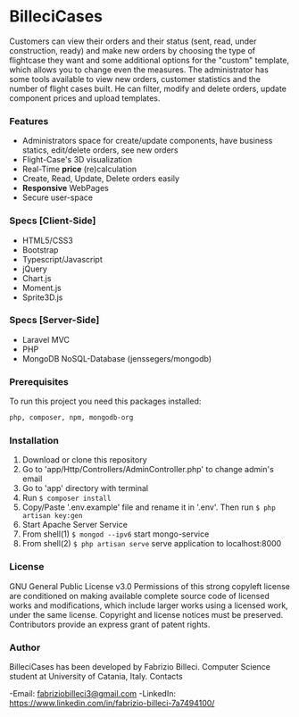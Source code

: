 # BilleciCases
Customers can view their orders and their status (sent, read, under construction, ready) and make new orders by choosing the type of flightcase they want and some additional options for the "custom" template, which allows you to change even the measures.
The administrator has some tools available to view new orders, customer statistics and the number of flight cases built.
He can filter, modify and delete orders, update component prices and upload templates.

### Features
- Administrators space for create/update components, have business statics, edit/delete orders, see new orders
- Flight-Case's 3D visualization 
- Real-Time **price** (re)calculation
- Create, Read, Update, Delete orders easily
- **Responsive** WebPages
- Secure user-space 

### Specs [Client-Side]
- HTML5/CSS3
- Bootstrap
- Typescript/Javascript
- jQuery
- Chart.js 
- Moment.js
- Sprite3D.js

### Specs [Server-Side]
- Laravel MVC
- PHP
- MongoDB NoSQL-Database (jenssegers/mongodb)

### Prerequisites
To run this project you need this packages installed: 
```sh
php, composer, npm, mongodb-org
```
### Installation
1. Download or clone this repository
2. Go to 'app/Http/Controllers/AdminController.php' to change admin's email
2. Go to 'app' directory with terminal
4. Run ```$ composer install```
5. Copy/Paste '.env.example' file and rename it in '.env'. Then run ```$ php artisan key:gen```
3. Start Apache Server Service
4. From shell(1)  ```$ mongod --ipv6``` start mongo-service
5. From shell(2) ```$ php artisan serve``` serve application to localhost:8000

### License 
GNU General Public License v3.0
Permissions of this strong copyleft license are conditioned on making available complete source code of licensed works and modifications, which include larger works using a licensed work, under the same license. Copyright and license notices must be preserved. Contributors provide an express grant of patent rights.

### Author
BilleciCases has been developed by Fabrizio Billeci. Computer Science student at University of Catania, Italy. 
Contacts

-Email: fabriziobilleci3@gmail.com
-LinkedIn: https://www.linkedin.com/in/fabrizio-billeci-7a7494100/

